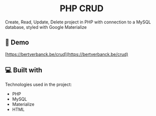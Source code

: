 <h1 align="center" id="title">PHP CRUD</h1>


<p id="description">Create, Read, Update, Delete project in PHP with connection to a MySQL database, styled with Google Materialize</p>

<h2>🚀 Demo</h2>

[https://bertverbanck.be/crud](https://bertverbanck.be/crud)

<h2>💻 Built with</h2>

Technologies used in the project:

*   PHP
*   MySQL
*   Materialize
*   HTML
